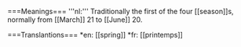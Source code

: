 ===Meanings===
'''nl:''' Traditionally the first of the four [[season]]s, normally from [[March]] 21 to [[June]] 20.

===Translantions===
*en: [[spring]]
*fr: [[printemps]]